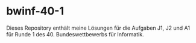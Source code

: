 # bwinf-40-1

Dieses Repository enthält meine Lösungen für die Aufgaben J1, J2 und A1 für Runde 1 des 40. Bundeswettbewerbs für Informatik.
